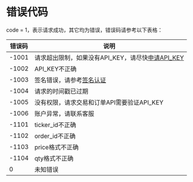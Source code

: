 # 错误代码
code = 1，表示请求成功，其它均为错误，错误码请参考以下表格：

| 错误码 | 说明 |
| ------ | ------ |
| -1001 | 请求超出限制，如果没有API_KEY，请尽快[申请API_KEY](https://yibi.co/cn/apiManage) |
| -1002 | API_KEY不正确 |
| -1003 | 签名错误，请参考[签名认证](/v1/api-zh/REST_authentication.md) |
| -1004 | 请求的时间戳已过期 |
| -1005 | 没有权限，请求交易和订单API需要验证API_KEY |
| -1006 | 账户异常，请联系客服 |
| -1101 | ticker_id不正确 |
| -1102 | order_id不正确 |
| -1103 | price格式不正确 |
| -1104 | qty格式不正确 |
| 0 | 未知错误 |